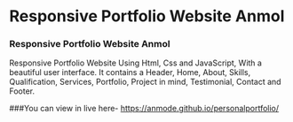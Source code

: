 # Responsive Portfolio Website Anmol
### Responsive Portfolio Website Anmol
Responsive Portfolio Website Using Html, Css and JavaScript, With a beautiful user interface. It contains a Header, Home, About, Skills, Qualification, Services, Portfolio, Project in mind, Testimonial, Contact and Footer.

###You can view in live here-
https://anmode.github.io/personalportfolio/
